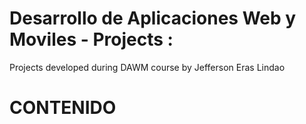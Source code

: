 # Desarrollo de Aplicaciones Web y Moviles - Projects :
Projects developed during DAWM course by Jefferson Eras Lindao

# CONTENIDO